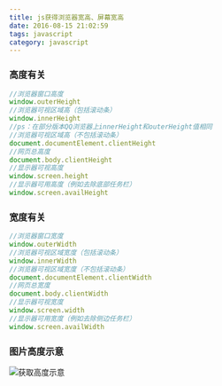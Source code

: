 ```yaml
---
title: js获得浏览器宽高、屏幕宽高
date: 2016-08-15 21:02:59
tags: javascript
category: javascript
---
```

### 高度有关

```js
//浏览器窗口高度
window.outerHeight
//浏览器可视区域高（包括滚动条）
window.innerHeight
//ps：在部分版本QQ浏览器上innerHeight和outerHeight值相同
//浏览器可视区域高（不包括滚动条）
document.documentElement.clientHeight
//网页总高度
document.body.clientHeight
//显示器可视高度
window.screen.height
//显示器可用高度（例如去除底部任务栏）
window.screen.availHeight
```

### 宽度有关

```js
//浏览器窗口宽度
window.outerWidth
//浏览器可视区域宽度（包括滚动条）
window.innerWidth
//浏览器可视区域宽度（不包括滚动条）
document.documentElement.clientWidth
//网页总宽度
document.body.clientWidth
//显示器可视宽度
window.screen.width
//显示器可用宽度（例如去除侧边任务栏）
window.screen.availWidth
```
### 图片高度示意

<!-- more -->

![获取高度示意](/images/getSIze.png)